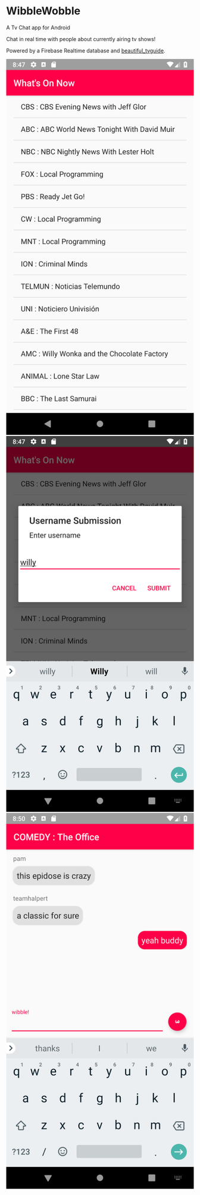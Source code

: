 # WibbleWobble
A Tv Chat app for Android

Chat in real time with people about currently airing tv shows!

Powered by a Firebase Realtime database and [beautiful_tvguide](https://github.com/wesleyflorence/beautiful_tvguide).

![list of shows currently airing](screenshot1.png)
![pick a username](screenshot2.png)
![conversation](screenshot3.png)
